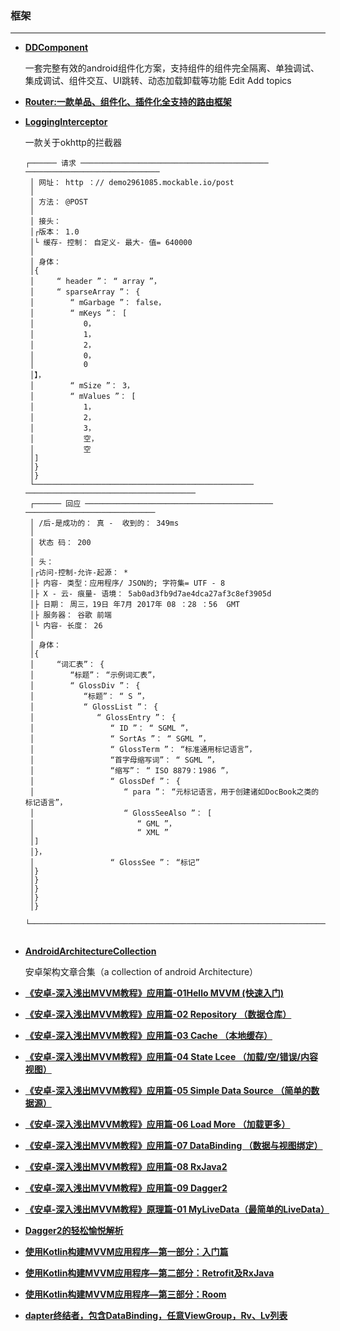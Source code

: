 ### 框架
----

- [**DDComponent**](https://github.com/luojilab/DDComponentForAndroid)

	一套完整有效的android组件化方案，支持组件的组件完全隔离、单独调试、集成调试、组件交互、UI跳转、动态加载卸载等功能 Edit
Add topics

- [**Router:一款单品、组件化、插件化全支持的路由框架**](https://juejin.im/post/5a37771f6fb9a0450e7636e0)

- [**LoggingInterceptor**](https://github.com/ihsanbal/LoggingInterceptor)

	一款关于okhttp的拦截器

	````
	┌────── 请求 ────────────────────────────────────────── ──────────────────────────────
	 │ 网址： http ：// demo2961085.mockable.io/post
	 │ 
	 │ 方法： @POST
	 │ 
	 │ 接头： 
	 │┌版本： 1.0 
	 │└ 缓存- 控制： 自定义- 最大- 值= 640000
	 │ 
	 │ 身体：
	 │{
	 │     “ header ”： “ array ”，
	 │     “ sparseArray ”： {
	 │        “ mGarbage ”： false，
	 │        “ mKeys ”： [
	 │           0，
	 │           1，
	 │           2，
	 │           0，
	 │           0
	 │】，
	 │        “ mSize ”： 3，
	 │        “ mValues ”： [
	 │           1，
	 │           2，
	 │           3，
	 │           空，
	 │           空
	 │]
	 │}
	 │}
	 └───────────────────────────────────────────────── ──────────────────────────────────────
	 ┌────── 回应 ────────────────────────────────────────── ─────────────────────────────
	 │ /后-是成功的： 真 -  收到的： 349ms
	 │ 
	 │ 状态 码： 200
	 │ 
	 │ 头： 
	 │┌访问-控制-允许-起源： * 
	 │├ 内容- 类型：应用程序/ JSON的; 字符集= UTF - 8 
	 │├ X - 云- 痕量- 语境： 5ab0ad3fb9d7ae4dca27af3c8ef3905d
	 │├ 日期： 周三，19日 年7月 2017年 08 ：28 ：56  GMT 
	 │├ 服务器： 谷歌 前端 
	 │└ 内容- 长度： 26
	 │ 
	 │ 身体：
	 │{
	 │     “词汇表”： {
	 │        “标题”： “示例词汇表”，
	 │        “ GlossDiv ”： {
	 │           “标题”： “ S ”，
	 │           “ GlossList ”： {
	 │              “ GlossEntry ”： {
	 │                 “ ID ”： “ SGML ”，
	 │                 “ SortAs ”： “ SGML ”，
	 │                 “ GlossTerm ”： “标准通用标记语言”，
	 │                 “首字母缩写词”： “ SGML ”，
	 │                 “缩写”： “ ISO 8879：1986 ”，
	 │                 “ GlossDef ”： {
	 │                    “ para ”： “元标记语言，用于创建诸如DocBook之类的标记语言”，
	 │                    “ GlossSeeAlso ”： [
	 │                       “ GML ”，
	 │                       “ XML ”
	 │]
	 │}，
	 │                 “ GlossSee ”： “标记”
	 │}
	 │}
	 │}
	 │}
	 │}
	 └───────────────────────────────────────────────────────────────────────────────────────
	 
	````

- [**AndroidArchitectureCollection**](https://github.com/CameloeAnthony/AndroidArchitectureCollection)

	安卓架构文章合集（a collection of android Architecture）
	
- [**《安卓-深入浅出MVVM教程》应用篇-01Hello MVVM (快速入门)**](https://www.jianshu.com/p/bcdb7c2a07eb)
- [**《安卓-深入浅出MVVM教程》应用篇-02 Repository （数据仓库）**](https://www.jianshu.com/p/6a1e32206dfc)
- [**《安卓-深入浅出MVVM教程》应用篇-03 Cache （本地缓存）**](https://www.jianshu.com/p/cf9482d71241)
- [**《安卓-深入浅出MVVM教程》应用篇-04 State Lcee （加载/空/错误/内容视图）**](https://www.jianshu.com/p/26de1ad0a423)
- [**《安卓-深入浅出MVVM教程》应用篇-05 Simple Data Source （简单的数据源）**](https://www.jianshu.com/p/246b54237e5d)
- [**《安卓-深入浅出MVVM教程》应用篇-06 Load More （加载更多）**](https://www.jianshu.com/p/7ace2a416587)
- [**《安卓-深入浅出MVVM教程》应用篇-07 DataBinding （数据与视图绑定）**](https://www.jianshu.com/p/dba2023b07e3)
- [**《安卓-深入浅出MVVM教程》应用篇-08 RxJava2**](https://www.jianshu.com/p/fcee079651d6)
- [**《安卓-深入浅出MVVM教程》应用篇-09 Dagger2**](https://mp.weixin.qq.com/s/6brisuV-zcahMoL61pYRwA)
- [**《安卓-深入浅出MVVM教程》原理篇-01 MyLiveData（最简单的LiveData）**](https://www.jianshu.com/p/74190725cf9c)
- [**Dagger2的轻松愉悦解析**](https://www.jianshu.com/p/9e5d2dbc4ad6)
- [**使用Kotlin构建MVVM应用程序—第一部分：入门篇**](https://www.jianshu.com/p/80926d9e64f7)
- [**使用Kotlin构建MVVM应用程序—第二部分：Retrofit及RxJava**](https://www.jianshu.com/p/8993b247947a)
- [**使用Kotlin构建MVVM应用程序—第三部分：Room**](https://www.jianshu.com/p/264d7d0608f0)
- [**dapter终结者，包含DataBinding，任意ViewGroup，Rv、Lv列表**](https://github.com/mcxtzhang/all-base-adapter)